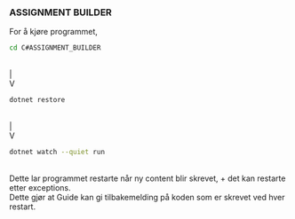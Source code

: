 ### ASSIGNMENT BUILDER

For å kjøre programmet,<br>

```bash
cd C#ASSIGNMENT_BUILDER
```

<br>
|<br>
V<br>

```bash
dotnet restore
```

<br>
|<br>
V<br>

```bash
dotnet watch --quiet run
```

<br>
Dette lar programmet restarte når ny content blir skrevet, + det kan restarte etter exceptions.<br>
Dette gjør at Guide kan gi tilbakemelding på koden som er skrevet ved hver restart.<br>
